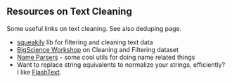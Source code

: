 ## Resources on Text Cleaning

Some useful links on text cleaning.  See also deduping page.

* [squeakily](https://github.com/CarperAI/squeakily) lib for filtering and cleaning text data
* [BigScience Workshop](https://github.com/bigscience-workshop/data-preparation/tree/main/preprocessing/training/01a_catalogue_cleaning_and_filtering) on Cleaning and Filtering dataset
* [Name Parsers](https://github.com/ropeladder/record-linkage-resources#name-parsers) - some cool utils for doing name related things
* Want to replace string equivalents to normalize your strings, efficiently?  I like [FlashText](https://github.com/vi3k6i5/flashtext).
